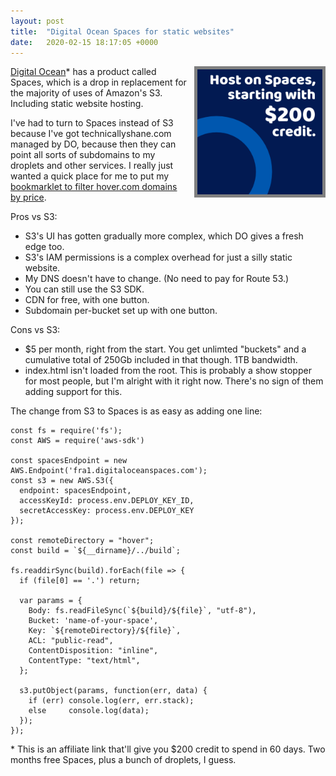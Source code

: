 ```yaml
---
layout: post
title:  "Digital Ocean Spaces for static websites"
date:   2020-02-15 18:17:05 +0000
---
```


<p><a href="https://m.do.co/c/181470abc83a"><img src="/assets/ads/digital-ocean-spaces.png" alt="Host on spaces starting with $200 credit" style="width: 200px; float: right; margin-left: 10px; background-color: grey; padding: 5px;" /></a></p>

[Digital Ocean][0]\* has a product called Spaces, which is a drop in replacement for the majority of uses of Amazon's S3. Including static website hosting.

I've had to turn to Spaces instead of S3 because I've got technicallyshane.com managed by DO, because then they can point all sorts of subdomains to my droplets and other services. I really just wanted a quick place for me to put my [bookmarklet to filter hover.com domains by price][1].

Pros vs S3:

* S3's UI has gotten gradually more complex, which DO gives a fresh edge too.
* S3's IAM permissions is a complex overhead for just a silly static website.
* My DNS doesn't have to change. (No need to pay for Route 53.)
* You can still use the S3 SDK.
* CDN for free, with one button.
* Subdomain per-bucket set up with one button.

Cons vs S3:

* $5 per month, right from the start. You get unlimted "buckets" and a cumulative total of 250Gb included in that though. 1TB bandwidth.
* index.html isn't loaded from the root. This is probably a show stopper for most people, but I'm alright with it right now. There's no sign of them adding support for this.

The change from S3 to Spaces is as easy as adding one line:

```
const fs = require('fs');
const AWS = require('aws-sdk')

const spacesEndpoint = new AWS.Endpoint('fra1.digitaloceanspaces.com');
const s3 = new AWS.S3({
  endpoint: spacesEndpoint,
  accessKeyId: process.env.DEPLOY_KEY_ID,
  secretAccessKey: process.env.DEPLOY_KEY
});

const remoteDirectory = "hover";
const build = `${__dirname}/../build`;

fs.readdirSync(build).forEach(file => {
  if (file[0] == '.') return;

  var params = {
    Body: fs.readFileSync(`${build}/${file}`, "utf-8"),
    Bucket: 'name-of-your-space',
    Key: `${remoteDirectory}/${file}`,
    ACL: "public-read",
    ContentDisposition: "inline",
    ContentType: "text/html",
  };

  s3.putObject(params, function(err, data) {
    if (err) console.log(err, err.stack);
    else     console.log(data);
  });
});
```

\* This is an affiliate link that'll give you $200 credit to spend in 60 days. Two months free Spaces, plus a bunch of droplets, I guess.

[0]: https://m.do.co/c/181470abc83a
[1]: https://bookmarklets.technicallyshane.com/hover/index.html

